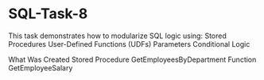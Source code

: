 # SQL-Task-8
This task demonstrates how to modularize SQL logic using:
Stored Procedures
User-Defined Functions (UDFs)
Parameters
Conditional Logic

 What Was Created
Stored Procedure
GetEmployeesByDepartment
Function
GetEmployeeSalary
